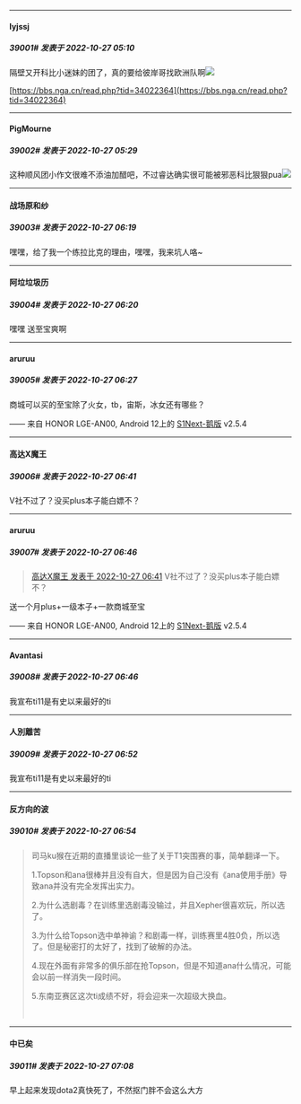 

*****

####  lyjssj  
##### 39001#       发表于 2022-10-27 05:10

隔壁又开科比小迷妹的团了，真的要给彼岸哥找欧洲队啊<img src="https://static.saraba1st.com/image/smiley/face2017/068.png" referrerpolicy="no-referrer">

[https://bbs.nga.cn/read.php?tid=34022364](https://bbs.nga.cn/read.php?tid=34022364)

*****

####  PigMourne  
##### 39002#       发表于 2022-10-27 05:29

这种顺风团小作文很难不添油加醋吧，不过睿达确实很可能被邪恶科比狠狠pua<img src="https://static.saraba1st.com/image/smiley/face2017/037.png" referrerpolicy="no-referrer">



*****

####  战场原和纱  
##### 39003#       发表于 2022-10-27 06:19

嘿嘿，给了我一个练拉比克的理由，嘿嘿，我来坑人咯~

*****

####  阿垃垃圾历  
##### 39004#       发表于 2022-10-27 06:20

嘿嘿 送至宝爽啊 



*****

####  aruruu  
##### 39005#       发表于 2022-10-27 06:27

商城可以买的至宝除了火女，tb，宙斯，冰女还有哪些？

—— 来自 HONOR LGE-AN00, Android 12上的 [S1Next-鹅版](https://github.com/ykrank/S1-Next/releases) v2.5.4



*****

####  高达X魔王  
##### 39006#       发表于 2022-10-27 06:41

V社不过了？没买plus本子能白嫖不？



*****

####  aruruu  
##### 39007#       发表于 2022-10-27 06:46

<blockquote><a href="httphttps://bbs.saraba1st.com/2b/forum.php?mod=redirect&amp;goto=findpost&amp;pid=58121503&amp;ptid=2099454" target="_blank">高达X魔王 发表于 2022-10-27 06:41</a>
V社不过了？没买plus本子能白嫖不？</blockquote>
送一个月plus+一级本子+一款商城至宝

—— 来自 HONOR LGE-AN00, Android 12上的 [S1Next-鹅版](https://github.com/ykrank/S1-Next/releases) v2.5.4

*****

####  Avantasi  
##### 39008#       发表于 2022-10-27 06:46

我宣布ti11是有史以来最好的ti

*****

####  人別離苦  
##### 39009#       发表于 2022-10-27 06:52

我宣布ti11是有史以来最好的ti



*****

####  反方向的波  
##### 39010#       发表于 2022-10-27 06:54

<blockquote> 司马ku猴在近期的直播里谈论一些了关于T1突围赛的事，简单翻译一下。

1.Topson和ana很棒并且没有自大，但是因为自己没有《ana使用手册》导致ana并没有完全发挥出实力。

2.为什么选剧毒？在训练里选剧毒没输过，并且Xepher很喜欢玩，所以选了。

3.为什么给Topson选中单神谕？和剧毒一样，训练赛里4胜0负，所以选了。但是秘密打的太好了，找到了破解的办法。

4.现在外面有非常多的俱乐部在抢Topson，但是不知道ana什么情况，可能会以前一样消失一段时间。

5.东南亚赛区这次ti成绩不好，将会迎来一次超级大换血。

     </blockquote>



*****

####  中已矣  
##### 39011#       发表于 2022-10-27 07:08

早上起来发现dota2真快死了，不然抠门胖不会这么大方

